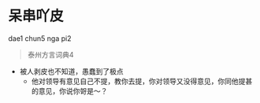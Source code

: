 # 呆串吖皮
dae1 chun5 nga pi2
> 泰州方言词典4
- 被人剥皮也不知道，愚蠢到了极点
  - 他对领导有意见自己不提，教你去提，你对领导又没得意见，你同他提甚的意见，你说你哿是～？
